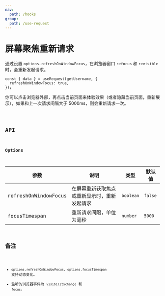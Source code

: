 ```yaml
---
nav:
  path: /hooks
group:
  path: /use-request
---
```


# 屏幕聚焦重新请求

通过设置 `options.refreshOnWindowFocus`，在浏览器窗口 `refocus` 和 `revisible` 时，会重新发起请求。

```tsx | pure
const { data } = useRequest(getUsername, {
  refreshOnWindowFocus: true,
});
```

你可以点击浏览器外部，再点击当前页面来体验效果（或者隐藏当前页面，重新展示），如果和上一次请求间隔大于 5000ms，则会重新请求一次。

<code src="./demo/refreshOnWindowFocus.tsx" />

## API

### Options

| 参数                 | 说明                                         | 类型      | 默认值  |
|----------------------|----------------------------------------------|-----------|---------|
| refreshOnWindowFocus | 在屏幕重新获取焦点或重新显示时，重新发起请求 | `boolean` | `false` |
| focusTimespan        | 重新请求间隔，单位为毫秒                     | `number`  | `5000`  |

## 备注

* `options.refreshOnWindowFocus`、`options.focusTimespan` 支持动态变化。
* 监听的浏览器事件为 `visibilitychange` 和 `focus`。
